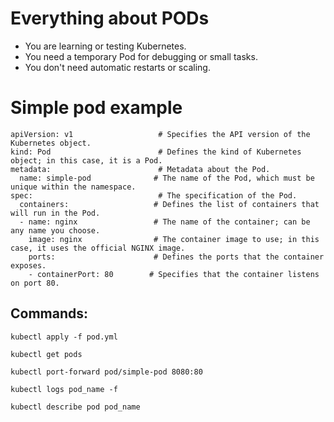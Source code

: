 # Everything about  PODs

- You are learning or testing Kubernetes.
- You need a temporary Pod for debugging or small tasks.
- You don't need automatic restarts or scaling.


# Simple pod example

```
apiVersion: v1                   # Specifies the API version of the Kubernetes object.
kind: Pod                        # Defines the kind of Kubernetes object; in this case, it is a Pod.
metadata:                        # Metadata about the Pod.
  name: simple-pod              # The name of the Pod, which must be unique within the namespace.
spec:                            # The specification of the Pod.
  containers:                   # Defines the list of containers that will run in the Pod.
  - name: nginx                 # The name of the container; can be any name you choose.
    image: nginx                # The container image to use; in this case, it uses the official NGINX image.
    ports:                      # Defines the ports that the container exposes.
    - containerPort: 80        # Specifies that the container listens on port 80.
```


## Commands:

```
kubectl apply -f pod.yml
```

```
kubectl get pods
```


```
kubectl port-forward pod/simple-pod 8080:80
```

```
kubectl logs pod_name -f

```

```
kubectl describe pod pod_name

```